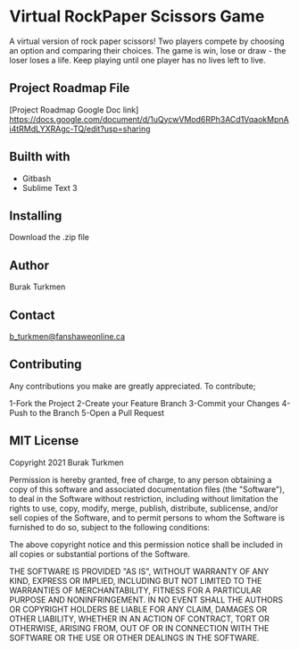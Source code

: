 # Virtual RockPaper Scissors Game

A virtual version of rock paper scissors! Two players compete by choosing an option and comparing their choices. The game is win, lose or draw - the loser loses a life. Keep playing until one player has no lives left to live.

## Project Roadmap File
[Project Roadmap Google Doc link] https://docs.google.com/document/d/1uQycwVMod6RPh3ACd1VqaokMpnAi4tRMdLYXRAgc-TQ/edit?usp=sharing

## Builth with
* Gitbash
* Sublime Text 3

## Installing
Download the .zip file 

## Author
Burak Turkmen

## Contact
b_turkmen@fanshaweonline.ca

## Contributing
Any contributions you make are greatly appreciated. To contribute;

1-Fork the Project
2-Create your Feature Branch 
3-Commit your Changes 
4-Push to the Branch 
5-Open a Pull Request

## MIT License

Copyright 2021 Burak Turkmen

Permission is hereby granted, free of charge, to any person obtaining a copy of this software and associated documentation files (the "Software"), to deal in the Software without restriction, including without limitation the rights to use, copy, modify, merge, publish, distribute, sublicense, and/or sell copies of the Software, and to permit persons to whom the Software is furnished to do so, subject to the following conditions:

The above copyright notice and this permission notice shall be included in all copies or substantial portions of the Software.

THE SOFTWARE IS PROVIDED "AS IS", WITHOUT WARRANTY OF ANY KIND, EXPRESS OR IMPLIED, INCLUDING BUT NOT LIMITED TO THE WARRANTIES OF MERCHANTABILITY, FITNESS FOR A PARTICULAR PURPOSE AND NONINFRINGEMENT. IN NO EVENT SHALL THE AUTHORS OR COPYRIGHT HOLDERS BE LIABLE FOR ANY CLAIM, DAMAGES OR OTHER LIABILITY, WHETHER IN AN ACTION OF CONTRACT, TORT OR OTHERWISE, ARISING FROM, OUT OF OR IN CONNECTION WITH THE SOFTWARE OR THE USE OR OTHER DEALINGS IN THE SOFTWARE.